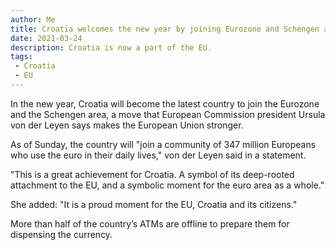 ```yaml
---
author: Me
title: Croatia welcomes the new year by joining Eurozone and Schengen area 
date: 2021-03-24
description: Croatia is now a part of the EU.
tags:
 - Croatia
 - EU
---
```


In the new year, Croatia will become the latest country to join the Eurozone and the Schengen area, a move that European Commission president Ursula von der Leyen says makes the European Union stronger.

As of Sunday, the country will "join a community of 347 million Europeans who use the euro in their daily lives," von der Leyen said in a statement.

"This is a great achievement for Croatia. A symbol of its deep-rooted attachment to the EU, and a symbolic moment for the euro area as a whole."

She added: "It is a proud moment for the EU, Croatia and its citizens."

More than half of the country’s ATMs are offline to prepare them for dispensing the currency.

